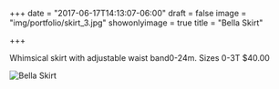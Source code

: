 +++
date = "2017-06-17T14:13:07-06:00"
draft = false
image = "img/portfolio/skirt_3.jpg"
showonlyimage = true
title = "Bella Skirt"

+++

Whimsical skirt with adjustable waist band0-24m. 
Sizes 0-3T
$40.00

![Bella Skirt](/img/portfolio/skirt_3.jpg)
